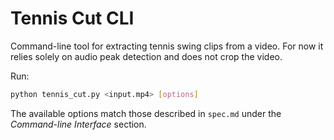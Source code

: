 # Tennis Cut CLI

Command-line tool for extracting tennis swing clips from a video. For now it relies solely on audio peak detection and does not crop the video.

Run:

```bash
python tennis_cut.py <input.mp4> [options]
```

The available options match those described in `spec.md` under the *Command-line Interface* section.
